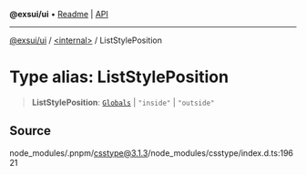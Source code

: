 **@exsui/ui** • [Readme](../../README.md) \| [API](../../globals.md)

***

[@exsui/ui](../../README.md) / [\<internal\>](../README.md) / ListStylePosition

# Type alias: ListStylePosition

> **ListStylePosition**: [`Globals`](Globals.md) \| `"inside"` \| `"outside"`

## Source

node\_modules/.pnpm/csstype@3.1.3/node\_modules/csstype/index.d.ts:19621
